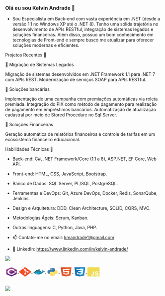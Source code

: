 ### Olá eu sou Kelvin Andrade 👋

- Sou Especialista em Back-end com vasta experiência em .NET (desde a versão 1.1 no Windows XP até o .NET 8). Tenho uma sólida trajetória no desenvolvimento de APIs RESTful, integração de sistemas legados e soluções financeiras. Além disso, possuo um bom conhecimento em tecnologias de Front-end e sempre busco me atualizar para oferecer soluções modernas e eficientes.

Projetos Recentes 🎯

📌 Migração de Sistemas Legados

Migração de sistemas desenvolvidos em .NET Framework 1.1 para .NET 7 com APIs REST.
Modernização de serviços SOAP para APIs RESTful.

📌 Soluções bancárias

Implementação de uma campanha com premiações automáticas via roleta premiada.
Integração do PIX como método de pagamento para realização de pagamento em empréstimos bancários.
Automatização de atualização cadastral por meio de Stored Procedure no Sql Server.

📌 Soluções Financeiras

Geração automática de relatórios financeiros e controle de tarifas em um ecossistema financeiro educacional.


Habilidades Técnicas 🔧

* Back-end: C#, .NET Framework/Core (1.1 a 8), ASP.NET, EF Core, Web API.

* Front-end: HTML, CSS, JavaScript, Bootstrap.

* Banco de Dados: SQL Server, PL/SQL, PostgreSQL.

* Ferramentas e DevOps: Git, Azure DevOps, Docker, Redis, SonarQube, Jenkins.

* Design e Arquitetura: DDD, Clean Architecture, SOLID, CQRS, MVC.

* Metodologias Ágeis: Scrum, Kanban.

* Outras linguagens: C, Python, Java, PHP.
 
- 📫 Contate-me no email: kmandrade1@gmail.com

- 💼 LinkedIn: https://www.linkedin.com/in/kelvin-andrade/

<div align="left">
  <a href="https://github.com/kmandrade">
  <img height="180em" src="https://github-readme-stats.vercel.app/api/top-langs/?username=kmandrade&layout=compact&langs_count=7&theme=dark"/>
</div>
<div style="display: inline_block"><br>
  
  <img align="center" alt="Kelvin-Csharp" height="30" width="40" src="https://raw.githubusercontent.com/devicons/devicon/master/icons/csharp/csharp-original.svg">
  <img align="center" alt="Kelvin-Git" height="30" width="40" src="https://raw.githubusercontent.com/devicons/devicon/master/icons/git/git-original.svg">
  <img align="center" alt="Kelvin-Docker" height="30" width="40" src="https://raw.githubusercontent.com/devicons/devicon/master/icons/docker/docker-original.svg">
  <img align="center" alt="Kelvin-Python" height="30" width="40" src="https://raw.githubusercontent.com/devicons/devicon/master/icons/python/python-original.svg">
  <img align="center" alt="Kelvin-HTML" height="30" width="40" src="https://raw.githubusercontent.com/devicons/devicon/master/icons/html5/html5-original.svg">
  <img align="center" alt="Kelvin-CSS" height="30" width="40" src="https://raw.githubusercontent.com/devicons/devicon/master/icons/css3/css3-original.svg">
  <img align="center" alt="Kelvin-Js" height="30" width="40" src="https://raw.githubusercontent.com/devicons/devicon/master/icons/javascript/javascript-plain.svg">
</div>
  
##
  <div>
    <a href="https://www.linkedin.com/in/kelvin-andrade/" target="_blank"><img src="https://img.shields.io/badge/-LinkedIn-%230077B5?style=for-the-badge&logo=linkedin&logoColor=white" target="_blank"></a> 
  
  </div>
